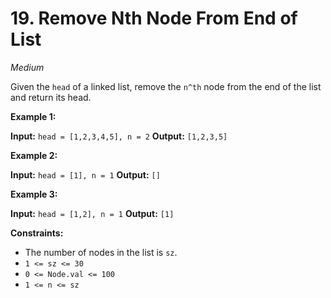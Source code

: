 # 19. Remove Nth Node From End of List

*Medium*

Given the `head` of a linked list, remove the `n^th` node from the end of the list and return its head.

**Example 1:**

**Input:** `head = [1,2,3,4,5], n = 2`
**Output:** `[1,2,3,5]`

**Example 2:**

**Input:** `head = [1], n = 1`
**Output:** `[]`

**Example 3:**

**Input:** `head = [1,2], n = 1`
**Output:** `[1]`

**Constraints:**

- The number of nodes in the list is `sz`.
- `1 <= sz <= 30`
- `0 <= Node.val <= 100`
- `1 <= n <= sz`